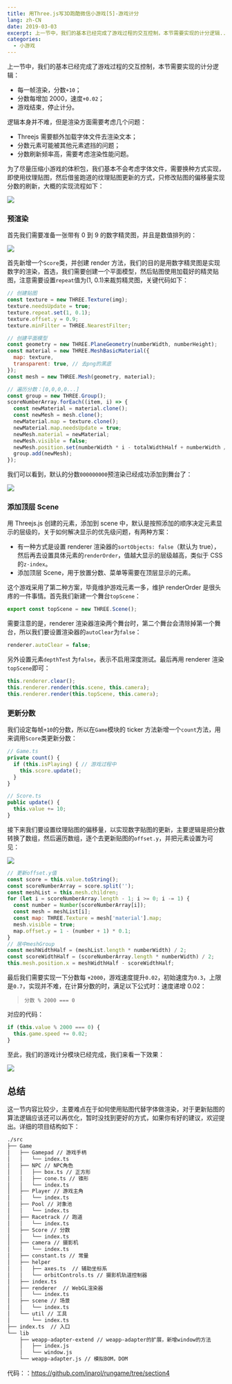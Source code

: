 ```yaml
---
title: 用Three.js写3D跑酷微信小游戏[5]-游戏计分
lang: zh-CN
date: 2019-03-03
excerpt: 上一节中，我们的基本已经完成了游戏过程的交互控制，本节需要实现的计分逻辑...
categories:
  - 小游戏
---
```


上一节中，我们的基本已经完成了游戏过程的交互控制，本节需要实现的计分逻辑：

- 每一帧渲染，分数`+10`；
- 分数每增加 2000，速度`+0.02`；
- 游戏结束，停止计分。

逻辑本身并不难，但是渲染方面需要考虑几个问题：

- Threejs 需要额外加载字体文件去渲染文本；
- 分数元素可能被其他元素遮挡的问题；
- 分数刷新频率高，需要考虑渲染性能问题。

为了尽量压缩小游戏的体积包，我们基本不会考虑字体文件，需要换种方式实现，即使用纹理贴图，然后借鉴跑道的纹理贴图更新的方式，只修改贴图的偏移量实现分数的刷新，大概的实现流程如下：

![](https://narol-blog.oss-cn-beijing.aliyuncs.com/blog-img/202404261357623.png)

### 预渲染

首先我们需要准备一张带有 0 到 9 的数字精灵图，并且是数值排列的：

![](https://narol-blog.oss-cn-beijing.aliyuncs.com/blog-img/202404261357624.png)

首先新增一个`Score`类，并创建 render 方法，我们的目的是用数字精灵图是实现数字的渲染，首选，我们需要创建一个平面模型，然后贴图使用加载好的精灵贴图，注意需要设置`repeat`值为(1, 0.1)来裁剪精灵图，关键代码如下：

```js
// 创建贴图
const texture = new THREE.Texture(img);
texture.needsUpdate = true;
texture.repeat.set(1, 0.1);
texture.offset.y = 0.9;
texture.minFilter = THREE.NearestFilter;

// 创建平面模型
const geometry = new THREE.PlaneGeometry(numberWidth, numberHeight);
const material = new THREE.MeshBasicMaterial({
  map: texture,
  transparent: true, // 去png的黑底
});
const mesh = new THREE.Mesh(geometry, material);

// 遍历分数：[0,0,0,0...]
const group = new THREE.Group();
scoreNumberArray.forEach((item, i) => {
  const newMaterial = material.clone();
  const newMesh = mesh.clone();
  newMaterial.map = texture.clone();
  newMaterial.map.needsUpdate = true;
  newMesh.material = newMaterial;
  newMesh.visible = false;
  newMesh.position.set(numberWidth * i - totalWidthHalf + numberWidth / 2, SCORE.y, 0);
  group.add(newMesh);
});
```

我们可以看到，默认的分数`000000000`预渲染已经成功添加到舞台了：

![](https://narol-blog.oss-cn-beijing.aliyuncs.com/blog-img/202404261357625.png)

### 添加顶层 Scene

用 Threejs.js 创建的元素，添加到 scene 中，默认是按照添加的顺序决定元素显示的层级的，关于如何解决显示的优先级问题，有两种方案：

- 有一种方式是设置 renderer 渲染器的`sortObjects: false`（默认为 true），然后再去设置具体元素的`renderOrder`，值越大显示的层级越高，类似于 CSS 的`z-index`。
- 添加顶层 Scene，用于放置分数、菜单等需要在顶层显示的元素。

这个游戏采用了第二种方案，毕竟维护游戏元素一多，维护 renderOrder 是很头疼的一件事情。首先我们新建一个舞台`topScene`：

```js
export const topScene = new THREE.Scene();
```

需要注意的是，renderer 渲染器渲染两个舞台时，第二个舞台会清除掉第一个舞台，所以我们要设置渲染器的`autoClear`为`false`：

```js
renderer.autoClear = false;
```

另外设置元素`depthTes`t 为`false`，表示不启用深度测试。最后再用 renderer 渲染`topScene`即可：

```js
this.renderer.clear();
this.renderer.render(this.scene, this.camera);
this.renderer.render(this.topScene, this.camera);
```

### 更新分数

我们设定每帧`+10`的分数，所以在`Game`模块的 ticker 方法新增一个`count`方法，用来调用`Score`类更新分数：

```js
// Game.ts
private count() {
  if (this.isPlaying) { // 游戏过程中
    this.score.update();
  }
}

// Score.ts
public update() {
  this.value += 10;
}
```

接下来我们要设置纹理贴图的偏移量，以实现数字贴图的更新，主要逻辑是把分数转换了数组，然后遍历数组，逐个去更新贴图的`offset.y`，并把元素设置为可见：

![](https://narol-blog.oss-cn-beijing.aliyuncs.com/blog-img/202404261357626.png)

```js
// 更新offset.y值
const score = this.value.toString();
const scoreNumberArray = score.split('');
const meshList = this.mesh.children;
for (let i = scoreNumberArray.length - 1; i >= 0; i -= 1) {
  const number = Number(scoreNumberArray[i]);
  const mesh = meshList[i];
  const map: THREE.Texture = mesh['material'].map;
  mesh.visible = true;
  map.offset.y = 1 - (number + 1) * 0.1;
}
// 居中meshGroup
const meshWidthHalf = (meshList.length * numberWidth) / 2;
const scoreWidthHalf = (scoreNumberArray.length * numberWidth) / 2;
this.mesh.position.x = meshWidthHalf - scoreWidthHalf;
```

最后我们需要实现一下分数每 `+2000`，游戏速度提升`0.02`，初始速度为`0.3`，上限是`0.7`，实现并不难，在计算分数的时，满足以下公式时：速度递增 0.02：

> `分数 % 2000 === 0`

对应的代码：

```js
if (this.value % 2000 === 0) {
  this.game.speed += 0.02;
}
```

至此，我们的游戏计分模块已经完成，我们来看一下效果：

![](https://narol-blog.oss-cn-beijing.aliyuncs.com/blog-img/202404261357627.gif)

## 总结

这一节内容比较少，主要难点在于如何使用贴图代替字体做渲染，对于更新贴图的算法逻辑应该还可以再优化，暂时没找到更好的方式，如果你有好的建议，欢迎提出。详细的项目结构如下：

```bash
./src
├── Game
│   ├── Gamepad // 游戏手柄
│   │   └── index.ts
│   ├── NPC // NPC角色
│   │   ├── box.ts // 正方形
│   │   ├── cone.ts // 锥形
│   │   └── index.ts
│   ├── Player // 游戏主角
│   │   └── index.ts
│   ├── Pool // 对象池
│   │   └── index.ts
│   ├── Racetrack // 跑道
│   │   └── index.ts
│   ├── Score // 分数
│   │   └── index.ts
│   ├── camera // 摄影机
│   │   └── index.ts
│   ├── constant.ts // 常量
│   ├── helper
│   │   ├── axes.ts  // 辅助坐标系
│   │   └── orbitControls.ts // 摄影机轨道控制器
│   ├── index.ts
│   ├── renderer  // WebGL渲染器
│   │   └── index.ts
│   ├── scene // 场景
│   │   └── index.ts
│   └── util // 工具
│       └── index.ts
├── index.ts  // 入口
└── lib
    ├── weapp-adapter-extend // weapp-adapter的扩展，新增window的方法
    │   ├── index.js
    │   └── window.js
    └── weapp-adapter.js // 模拟BOM，DOM
```

代码：：https://github.com/inarol/rungame/tree/section4
